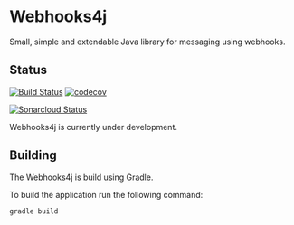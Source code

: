 # Webhooks4j

Small, simple and extendable Java library for messaging using webhooks. 

## Status

[![Build Status](https://travis-ci.org/jensborch/webhooks4j.svg?branch=master)](https://travis-ci.org/jensborch/webhooks4j) [![codecov](https://codecov.io/gh/jensborch/webhooks4j/branch/master/graph/badge.svg)](https://codecov.io/gh/jensborch/webhooks4j)

[![Sonarcloud Status](https://sonarcloud.io/api/project_badges/measure?project=dk.jensborch.webhooks4j%3Awebhooks4j&metric=alert_status)](https://sonarcloud.io/dashboard?id=dk.jensborch.webhooks4j%3Awebhooks4j)

Webhooks4j is currently under development.

## Building

The Webhooks4j is build using Gradle.

To build the application run the following command:

```
gradle build
```
